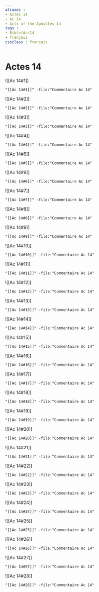 ```yaml
---
aliases : 
- Actes 14
- Ac 14
- Acts of the Apostles 14
tags : 
- Bible/Ac/14
- français
cssclass : français
---
```


# Actes 14

![[Ac 14#1]]

```query
"[[Ac 14#1]]" -file:"Commentaire Ac 14"
```

![[Ac 14#2]]

```query
"[[Ac 14#2]]" -file:"Commentaire Ac 14"
```

![[Ac 14#3]]

```query
"[[Ac 14#3]]" -file:"Commentaire Ac 14"
```

![[Ac 14#4]]

```query
"[[Ac 14#4]]" -file:"Commentaire Ac 14"
```

![[Ac 14#5]]

```query
"[[Ac 14#5]]" -file:"Commentaire Ac 14"
```

![[Ac 14#6]]

```query
"[[Ac 14#6]]" -file:"Commentaire Ac 14"
```

![[Ac 14#7]]

```query
"[[Ac 14#7]]" -file:"Commentaire Ac 14"
```

![[Ac 14#8]]

```query
"[[Ac 14#8]]" -file:"Commentaire Ac 14"
```

![[Ac 14#9]]

```query
"[[Ac 14#9]]" -file:"Commentaire Ac 14"
```

![[Ac 14#10]]

```query
"[[Ac 14#10]]" -file:"Commentaire Ac 14"
```

![[Ac 14#11]]

```query
"[[Ac 14#11]]" -file:"Commentaire Ac 14"
```

![[Ac 14#12]]

```query
"[[Ac 14#12]]" -file:"Commentaire Ac 14"
```

![[Ac 14#13]]

```query
"[[Ac 14#13]]" -file:"Commentaire Ac 14"
```

![[Ac 14#14]]

```query
"[[Ac 14#14]]" -file:"Commentaire Ac 14"
```

![[Ac 14#15]]

```query
"[[Ac 14#15]]" -file:"Commentaire Ac 14"
```

![[Ac 14#16]]

```query
"[[Ac 14#16]]" -file:"Commentaire Ac 14"
```

![[Ac 14#17]]

```query
"[[Ac 14#17]]" -file:"Commentaire Ac 14"
```

![[Ac 14#18]]

```query
"[[Ac 14#18]]" -file:"Commentaire Ac 14"
```

![[Ac 14#19]]

```query
"[[Ac 14#19]]" -file:"Commentaire Ac 14"
```

![[Ac 14#20]]

```query
"[[Ac 14#20]]" -file:"Commentaire Ac 14"
```

![[Ac 14#21]]

```query
"[[Ac 14#21]]" -file:"Commentaire Ac 14"
```

![[Ac 14#22]]

```query
"[[Ac 14#22]]" -file:"Commentaire Ac 14"
```

![[Ac 14#23]]

```query
"[[Ac 14#23]]" -file:"Commentaire Ac 14"
```

![[Ac 14#24]]

```query
"[[Ac 14#24]]" -file:"Commentaire Ac 14"
```

![[Ac 14#25]]

```query
"[[Ac 14#25]]" -file:"Commentaire Ac 14"
```

![[Ac 14#26]]

```query
"[[Ac 14#26]]" -file:"Commentaire Ac 14"
```

![[Ac 14#27]]

```query
"[[Ac 14#27]]" -file:"Commentaire Ac 14"
```

![[Ac 14#28]]

```query
"[[Ac 14#28]]" -file:"Commentaire Ac 14"
```

